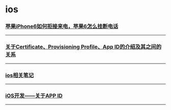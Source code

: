ios
===

### [苹果iPhone6如何拒接来电，苹果6怎么挂断电话](hang-up)

---

### [关于Certificate、Provisioning Profile、App ID的介绍及其之间的关系](intro-for-ios-dev)

---

### [ios相关笔记](note)

---

### [iOS开发——关于APP ID](something-about-app-id)

---
